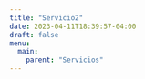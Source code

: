 ```yaml
---
title: "Servicio2"
date: 2023-04-11T18:39:57-04:00
draft: false
menu:
  main:
    parent: "Servicios"
---
```


